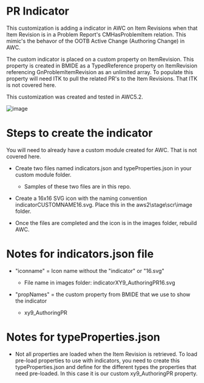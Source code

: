 # PR Indicator

This customization is adding a indicator in AWC on Item Revisions when that Item Revision is in a Problem Report's CMHasProblemItem relation. This mimic's the behavor of the OOTB Active Change (Authoring Change) in AWC. 

The custom indicator is placed on a custom property on ItemRevision. This property is created in BMIDE as a TypedReference property on ItemRevision referencing GnProblemItemRevision as an unlimited array. To populate this property will need ITK to pull the related PR's to the Item Revisions. That ITK is not covered here.

This customization was created and tested in AWC5.2.

![image](https://user-images.githubusercontent.com/42276263/153721596-ed32490a-19a1-4f9c-8e95-6718e8024e7f.png)



# Steps to create the indicator

You will need to already have a custom module created for AWC. That is not covered here.

* Create two files named indicators.json and typeProperties.json in your custom module folder.
  * Samples of these two files are in this repo.


* Create a 16x16 SVG icon with the naming convention indicatorCUSTOMNAME16.svg. Place this in the aws2\stage\scr\image folder.

* Once the files are completed and the icon is in the images folder, rebuild AWC.



# Notes for indicators.json file

* "iconname" = Icon name without the "indicator" or "16.svg"
    * File name in images folder: indicatorXY9_AuthoringPR16.svg

* "propNames" = the custom property from BMIDE that we use to show the indicator
  * xy9_AuthoringPR



# Notes for typeProperties.json

* Not all properties are loaded when the Item Revision is retrieved. To load pre-load properties to use with indicators, you need to create this typeProperties.json and define for the different types the properties that need pre-loaded. In this case it is our custom xy9_AuthoringPR property.
